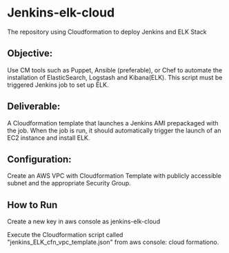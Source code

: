 # Jenkins-elk-cloud
The repository using Cloudformation to deploy Jenkins and ELK Stack

## Objective:

Use CM tools such as Puppet, Ansible (preferable), or Chef to automate the installation of ElasticSearch, Logstash and Kibana(ELK). This script must be triggered Jenkins job to set up ELK.
 
## Deliverable:

A Cloudformation template that launches a Jenkins AMI prepackaged with the job. When the job is run, it should automatically trigger the launch of an EC2 instance and install ELK.

## Configuration: 

Create an AWS VPC with Cloudformation Template with  publicly accessible subnet and the appropriate Security Group. 

## How to Run 

Create a new key in aws console as jenkins-elk-cloud


Execute the Cloudformation script called  "jenkins_ELK_cfn_vpc_template.json" from aws console: cloud formationo.




